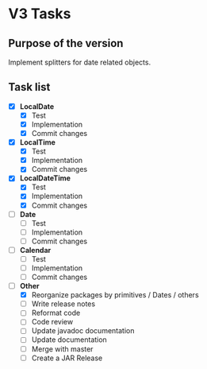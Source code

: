 # V3 Tasks

## Purpose of the version

Implement splitters for date related objects.

## Task list

- [x] **LocalDate**
  - [x] Test
  - [x] Implementation
  - [x] Commit changes

- [x] **LocalTime**
  - [x] Test
  - [x] Implementation
  - [x] Commit changes

- [x] **LocalDateTime**
  - [x] Test
  - [x] Implementation
  - [x] Commit changes

- [ ] **Date**
  - [ ] Test
  - [ ] Implementation
  - [ ] Commit changes

- [ ] **Calendar**
  - [ ] Test
  - [ ] Implementation
  - [ ] Commit changes

- [ ] **Other**
  - [x] Reorganize packages by primitives / Dates / others
  - [ ] Write release notes
  - [ ] Reformat code
  - [ ] Code review
  - [ ] Update javadoc documentation
  - [ ] Update documentation
  - [ ] Merge with master
  - [ ] Create a JAR Release